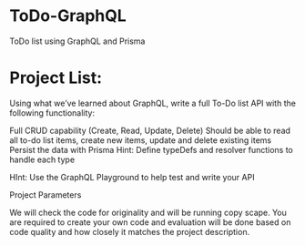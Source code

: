 # ToDo-GraphQL
ToDo list using GraphQL and Prisma

# Project List:

Using what we’ve learned about GraphQL, write a full To-Do list API with the following functionality:

Full CRUD capability (Create, Read, Update, Delete)
Should be able to read all to-do list items, create new items, update and delete existing items
Persist the data with Prisma
Hint: Define typeDefs and resolver functions to handle each type

HInt: Use the GraphQL Playground to help test and write your API


Project Parameters

We will check the code for originality and will be running copy scape. You are required to create your own code and evaluation will be done based on code quality and how closely it matches the project description.

